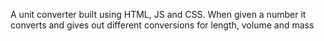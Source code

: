 A unit converter built using HTML, JS and CSS. When given a number it converts and gives out different conversions for length, volume and mass